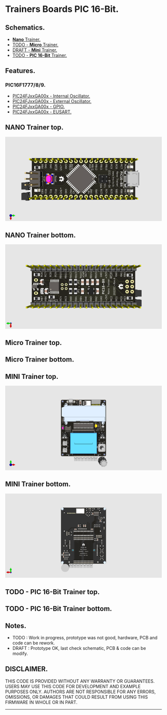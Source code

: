 # Trainers Boards PIC 16-Bit.

## Schematics.

- [**Nano** Trainer.](https://github.com/tronixio/trainers-pic16bit/blob/main/Kicad/nano/extras/schematic.pdf)
- [TODO - **Micro** Trainer.](https://github.com/tronixio/trainers-pic8bit/blob/main/Kicad/micro/extras/schematic.pdf)
- [DRAFT - **Mini** Trainer.](https://github.com/tronixio/trainers-pic16bit/blob/main/Kicad/mini/extras/schematic.pdf)
- [TODO - **PIC 16-Bit** Trainer.](https://github.com/tronixio/trainers-pic8bit/blob/main/Kicad/micro/extras/schematic.pdf)

## Features.

### PIC16F1777/8/9.

- [PIC24FJxxGA00x - Internal Oscillator.](https://github.com/tronixio/trainers-pic16bit/blob/main/Features/pic24fjxxga00x/intosc.md)
- [PIC24FJxxGA00x - External Oscillator.](https://github.com/tronixio/trainers-pic16bit/blob/main/Features/pic24fjxxga00x/extosc.md)
- [PIC24FJxxGA00x - GPIO.](https://github.com/tronixio/trainers-pic16bit/blob/main/Features/pic24fjxxga00x/gpio.md)
- [PIC24FJxxGA00x - EUSART.](https://github.com/tronixio/trainers-pic16bit/blob/main/Features/pic24fjxxga00x/eusart.md)

## NANO Trainer top.

![NANO Trainer top.](https://github.com/tronixio/trainers-pic16bit/blob/main/Kicad/nano/extras/top.png)

## NANO Trainer bottom.

![NANO Trainer bottom.](https://github.com/tronixio/trainers-pic16bit/blob/main/Kicad/nano/extras/bottom.png)

## Micro Trainer top.

<!-- ![Micro Trainer top.](https://github.com/tronixio/trainers-pic16bit/blob/main/Kicad/micros/extras/top.png) -->

## Micro Trainer bottom.

<!-- ![Micro Trainer bottom.](https://github.com/tronixio/trainers-pic16bit/blob/main/Kicad/micros/extras/bottom.png) -->

## MINI Trainer top.

![MINI Trainer top.](https://github.com/tronixio/trainers-pic16bit/blob/main/Kicad/mini/extras/top.png)

## MINI Trainer bottom.

![MINI Trainer bottom.](https://github.com/tronixio/trainers-pic16bit/blob/main/Kicad/mini/extras/bottom.png)

## TODO - PIC 16-Bit Trainer top.

<!-- ![PIC 16-Bit Trainer top.](https://github.com/tronixio/trainers-pic16bit/blob/main/Kicad/trainer/extras/top.png) -->

## TODO - PIC 16-Bit Trainer bottom.

<!-- ![PIC 16-Bit Trainer bottom.](https://github.com/tronixio/trainers-pic16bit/blob/main/Kicad/trainer/extras/bottom.png) -->

## Notes.

- TODO : Work in progress, prototype was not good, hardware, PCB and code can be rework.
- DRAFT : Prototype OK, last check schematic, PCB & code can be modify.

## DISCLAIMER.

THIS CODE IS PROVIDED WITHOUT ANY WARRANTY OR GUARANTEES.
USERS MAY USE THIS CODE FOR DEVELOPMENT AND EXAMPLE PURPOSES ONLY.
AUTHORS ARE NOT RESPONSIBLE FOR ANY ERRORS, OMISSIONS, OR DAMAGES THAT COULD
RESULT FROM USING THIS FIRMWARE IN WHOLE OR IN PART.

---
